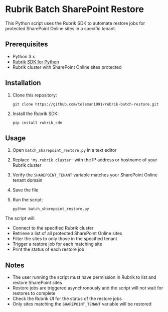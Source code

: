 # Rubrik Batch SharePoint Restore

This Python script uses the Rubrik SDK to automate restore jobs for protected SharePoint Online sites in a specific tenant.

## Prerequisites

- Python 3.x
- [Rubrik SDK for Python](https://github.com/rubrikinc/rubrik-sdk-for-python)
- Rubrik cluster with SharePoint Online sites protected

## Installation

1. Clone this repository:

   ```
   git clone https://github.com/teleman1991/rubrik-batch-restore.git
   ```

2. Install the Rubrik SDK:
   
   ```
   pip install rubrik_cdm
   ```

## Usage

1. Open `batch_sharepoint_restore.py` in a text editor

2. Replace `'my.rubrik.cluster'` with the IP address or hostname of your Rubrik cluster

3. Verify the `SHAREPOINT_TENANT` variable matches your SharePoint Online tenant domain

4. Save the file

5. Run the script:

   ```
   python batch_sharepoint_restore.py
   ```

The script will:
- Connect to the specified Rubrik cluster
- Retrieve a list of all protected SharePoint Online sites 
- Filter the sites to only those in the specified tenant
- Trigger a restore job for each matching site
- Print the status of each restore job

## Notes

- The user running the script must have permission in Rubrik to list and restore SharePoint sites
- Restore jobs are triggered asynchronously and the script will not wait for restores to complete
- Check the Rubrik UI for the status of the restore jobs
- Only sites matching the `SHAREPOINT_TENANT` variable will be restored

